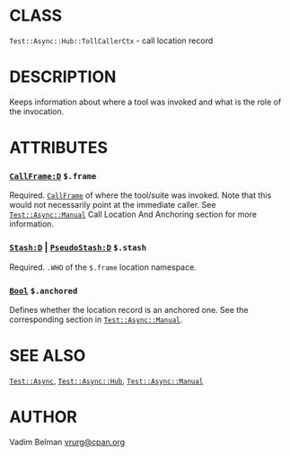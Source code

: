 CLASS
=====

`Test::Async::Hub::TollCallerCtx` - call location record

DESCRIPTION
===========



Keeps information about where a tool was invoked and what is the role of the invocation.

ATTRIBUTES
==========



### [`CallFrame:D`](https://docs.raku.org/type/CallFrame) `$.frame`

Required. [`CallFrame`](https://docs.raku.org/type/CallFrame) of where the tool/suite was invoked. Note that this would not necessarily point at the immediate caller. See [`Test::Async::Manual`](https://github.com/vrurg/raku-Test-Async/blob/v0.1.1/docs/md/Test/Async/Manual.md) Call Location And Anchoring section for more information.

### [`Stash:D`](https://docs.raku.org/type/Stash) | [`PseudoStash:D`](https://docs.raku.org/type/PseudoStash) `$.stash`

Required. `.WHO` of the `$.frame` location namespace.

### [`Bool`](https://docs.raku.org/type/Bool) `$.anchored`

Defines whether the location record is an anchored one. See the corresponding section in [`Test::Async::Manual`](https://github.com/vrurg/raku-Test-Async/blob/v0.1.1/docs/md/Test/Async/Manual.md).

SEE ALSO
========

[`Test::Async`](https://github.com/vrurg/raku-Test-Async/blob/v0.1.1/docs/md/Test/Async.md), [`Test::Async::Hub`](https://github.com/vrurg/raku-Test-Async/blob/v0.1.1/docs/md/Test/Async/Hub.md), [`Test::Async::Manual`](https://github.com/vrurg/raku-Test-Async/blob/v0.1.1/docs/md/Test/Async/Manual.md)

AUTHOR
======

Vadim Belman <vrurg@cpan.org>

